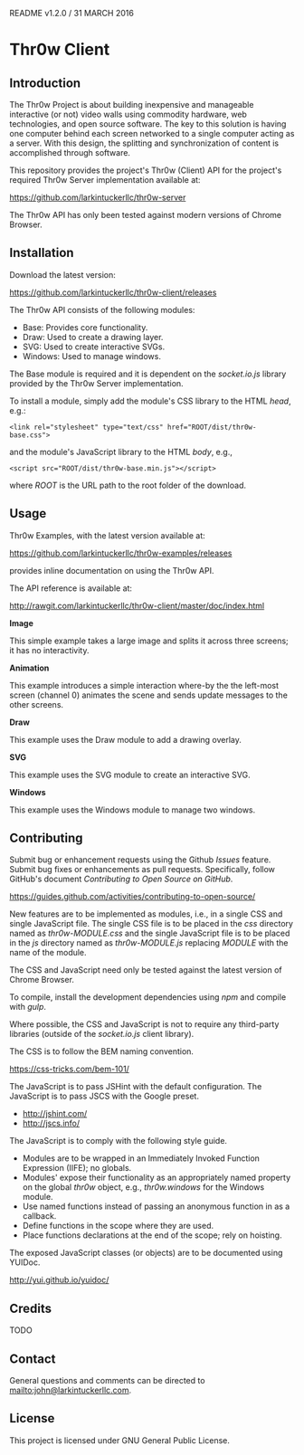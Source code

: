 README v1.2.0 / 31 MARCH 2016

# Thr0w Client

## Introduction

The Thr0w Project is about building inexpensive and manageable interactive (or
not) video walls using commodity hardware, web technologies, and open source
software. The key to this solution is having one computer behind each screen
networked to a single computer acting as a server. With this design, the
splitting and synchronization of content is accomplished through software.

This repository provides the project's Thr0w (Client) API for the project's
required Thr0w Server implementation available at:

<https://github.com/larkintuckerllc/thr0w-server>

The Thr0w API has only been tested against modern versions of
Chrome Browser.

## Installation

Download the latest version:

<https://github.com/larkintuckerllc/thr0w-client/releases>

The Thr0w API consists of the following modules:

* Base: Provides core functionality.
* Draw: Used to create a drawing layer.
* SVG: Used to create interactive SVGs.
* Windows: Used to manage windows.

The Base module is required and it is dependent on the *socket.io.js*
library provided by the Thr0w Server implementation.

To install a module, simply add the module's CSS library to the HTML *head*,
e.g.:

```
<link rel="stylesheet" type="text/css" href="ROOT/dist/thr0w-base.css">
```

and the module's JavaScript library to the HTML *body*, e.g.,

```
<script src="ROOT/dist/thr0w-base.min.js"></script>
```

where *ROOT* is the URL path to the root folder of the download.

## Usage

Thr0w Examples, with the latest version available at:

<https://github.com/larkintuckerllc/thr0w-examples/releases>

provides inline documentation on using the Thr0w API.

The API reference is available at:

<http://rawgit.com/larkintuckerllc/thr0w-client/master/doc/index.html>

**Image**

This simple example takes a large image and splits it across three screens; it
has no interactivity.

**Animation**

This example introduces a simple interaction where-by the the left-most screen
(channel 0) animates the scene and sends update messages to the
other screens.

**Draw**

This example uses the Draw module to add a drawing overlay.

**SVG**

This example uses the SVG module to create an interactive SVG.

**Windows**

This example uses the Windows module to manage two windows.

## Contributing

Submit bug or enhancement requests using the Github *Issues* feature. Submit
bug fixes or enhancements as pull requests. Specifically, follow GitHub's
document *Contributing to Open Source on GitHub*.

<https://guides.github.com/activities/contributing-to-open-source/>

New features are to be implemented as modules, i.e., in a single CSS and
single JavaScript file. The single CSS file is to be placed in the *css*
directory named as *thr0w-MODULE.css* and the single JavaScript file is to be
placed in the *js* directory named as *thr0w-MODULE.js* replacing *MODULE*
with the name of the module.

The CSS and JavaScript need only be tested against the latest version of
Chrome Browser.

To compile, install the development dependencies using *npm* and compile with
*gulp*.

Where possible, the CSS and JavaScript is not to require any third-party
libraries (outside of the *socket.io.js* client library).

The CSS is to follow the BEM naming convention.

<https://css-tricks.com/bem-101/>

The JavaScript is to pass JSHint with the default configuration. The JavaScript
is to pass JSCS with the Google preset.

* <http://jshint.com/>
* <http://jscs.info/>

The JavaScript is to comply with the following style guide.

* Modules are to be wrapped in an Immediately Invoked Function Expression
(IIFE); no globals.
* Modules' expose their functionality as an appropriately named property on
the global *thr0w* object, e.g., *thr0w.windows* for the Windows module.
* Use named functions instead of passing an anonymous function in as a callback.
* Define functions in the scope where they are used.
* Place functions declarations at the end of the scope; rely on hoisting.

The exposed JavaScript classes (or objects) are to be documented using YUIDoc.

<http://yui.github.io/yuidoc/>

## Credits

TODO

## Contact

General questions and comments can be directed to <mailto:john@larkintuckerllc.com>.

## License

This project is licensed under GNU General Public License.
